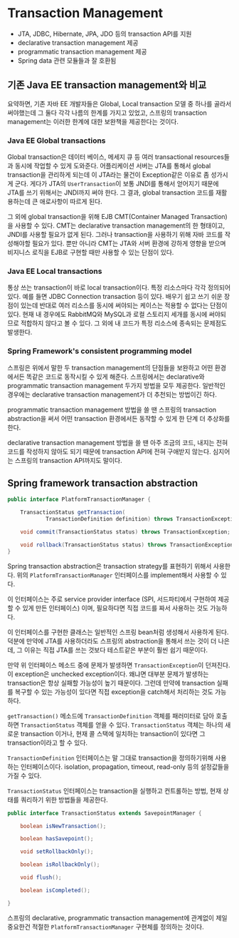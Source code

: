 # Transaction Management

- JTA, JDBC, Hibernate, JPA, JDO 등의 transaction API를 지원
- declarative transaction management 제공
- programmatic transaction management 제공
- Spring data 관련 모듈들과 잘 호환됨

## 기존 Java EE transaction management와 비교

요약하면, 기존 자바 EE 개발자들은 Global, Local transaction 모델 중 하나를 골라서 써야했는데 그 둘다 각각 나름의 한계를 가지고 있었고, 스프링의 transaction management는 이러한 한계에 대한 보완책을 제공한다는 것이다.

### Java EE Global transactions

Global transaction은 데이터 베이스, 메세지 큐 등 여러 transactional resources들과 동시에 작업할 수 있게 도와준다. 어플리케이션 서버는 JTA를 통해서 global transaction을 관리하게 되는데 이 JTA라는 물건이 Exception같은 이유로 좀 성가시게 군다. 게다가 JTA의 `UserTransaction`이 보통 JNDI를 통해서 얻어지기 때문에 JTA를 쓰기 위해서는 JNDI까지 써야 한다. 그 결과, global transaction 코드를 재활용하는데 큰 애로사항이 따르게 된다.

그 외에 global transaction을 위해 EJB CMT(Container Managed Transaction)을 사용할 수 있다. CMT는 declarative transaction management의 한 형태이고, JNDI를 사용할 필요가 없게 된다. 그러나 transaction을 사용하기 위해 자바 코드를 작성해야할 필요가 있다. 뿐만 아니라 CMT는 JTA와 서버 환경에 강하게 영향을 받으며 비지니스 로직을 EJB로 구현할 때만 사용할 수 있는 단점이 있다.

### Java EE Local transactions

통상 쓰는 transaction이 바로 local transaction이다. 특정 리소스마다 각각 정의되어있다. 예를 들면 JDBC Connection transaction 등이 있다. 배우기 쉽고 쓰기 쉬운 장점이 있는데 반대로 여러 리소스를 동시에 써야되는 케이스는 적용할 수 없다는 단점이 있다. 현재 내 경우에도 RabbitMQ와 MySQL과 로컬 스토리지 세개를 동시에 써야되므로 적합하지 않다고 볼 수 있다. 그 외에 내 코드가 특정 리소스에 종속되는 문제점도 발생한다.

### Spring Framework's consistent programming model

스프링은 위에서 말한 두 transaction management의 단점들을 보완하고 어떤 환경에서든 똑같은 코드로 동작시킬 수 있게 해준다. 스프링에서는 declarative와 programmatic transaction management 두가지 방법을 모두 제공한다. 일반적인 경우에는 declarative transaction management가 더 추천되는 방법이긴 하다.

programmatic transaction management 방법을 쓸 땐 스프링의 transaction abstraction을 써서 어떤 transaction 환경에서든 동작할 수 있게 한 단계 더 추상화를 한다.

declarative transaction management 방법을 쓸 땐 아주 조금의 코드, 내지는 전혀 코드를 작성하지 않아도 되기 때문에 transaction API에 전혀 구애받지 않는다. 심지어는 스프링의 transaction API까지도 말이다.

## Spring framework transaction abstraction

``` java
public interface PlatformTransactionManager {

    TransactionStatus getTransaction(
            TransactionDefinition definition) throws TransactionException;

    void commit(TransactionStatus status) throws TransactionException;

    void rollback(TransactionStatus status) throws TransactionException;
}
```

Spring transaction abstraction은 transaction strategy를 표현하기 위해서 사용한다. 위의 `PlatformTransactionManager` 인터페이스를 implement해서 사용할 수 있다.

이 인터페이스는 주로 service provider interface (SPI, 서드파티에서 구현하여 제공할 수 있게 만든 인터페이스) 이며, 필요하다면 직접 코드를 짜서 사용하는 것도 가능하다. 

이 인터페이스를 구현한 클래스는 일반적인 스프링 bean처럼 생성해서 사용하게 된다. 덕분에 만약에 JTA를 사용하더라도 스프링의 abstraction을 통해서 쓰는 것이 더 나은데, 그 이유는 직접 JTA를 쓰는 것보다 테스트같은 부분이 훨씬 쉽기 때문이다.

만약 위 인터페이스 메소드 중에 문제가 발생하면 `TransactionException`이 던져진다. 이 exception은 unchecked exception이다. 왜냐면 대부분 문제가 발생하는 transaction은 항상 실패할 가능성이 높기 때문이다. 그런데 만약에 transaction 실패를 복구할 수 있는 가능성이 있다면 직접 exception을 catch해서 처리하는 것도 가능하다.

`getTransaction()` 메소드에 `TransactionDefinition` 객체를 패러미터로 담아 호출하면 `TransactionStatus` 객체를 얻을 수 있다. `TransactionStatus` 객체는 하나의 새로운 transaction 이거나, 현재 콜 스택에 일치하는 transaction이 있다면 그 transaction이라고 할 수 있다.

`TransactionDefinition` 인터페이스는 말 그대로 transaction을 정의하기위해 사용하는 인터페이스이다. isolation, propagation, timeout, read-only 등의 설정값들을 가질 수 있다.

`TransactionStatus` 인터페이스는 transaction을 실행하고 컨트롤하는 방법, 현재 상태를 쿼리하기 위한 방법들을 제공한다. 

``` java
public interface TransactionStatus extends SavepointManager {

    boolean isNewTransaction();

    boolean hasSavepoint();

    void setRollbackOnly();

    boolean isRollbackOnly();

    void flush();

    boolean isCompleted();

}
```

스프링의 declarative, programmatic transaction management에 관계없이 제일 중요한건 적절한 `PlatformTransactionManager` 구현체를 정의하는 것이다.